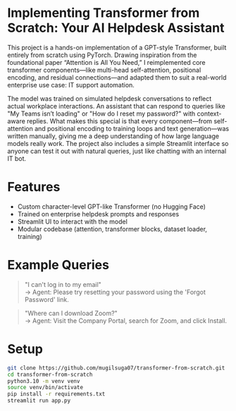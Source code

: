 # Implementing Transformer from Scratch: Your AI Helpdesk Assistant

This project is a hands-on implementation of a GPT-style Transformer, built entirely from scratch using PyTorch. Drawing inspiration from the foundational paper “Attention is All You Need,” I reimplemented core transformer components—like multi-head self-attention, positional encoding, and residual connections—and adapted them to suit a real-world enterprise use case: IT support automation.

The model was trained on simulated helpdesk conversations to reflect actual workplace interactions. An assistant that can respond to queries like "My Teams isn’t loading" or "How do I reset my password?" with context-aware replies. What makes this special is that every component—from self-attention and positional encoding to training loops and text generation—was written manually, giving me a deep understanding of how large language models really work. The project also includes a simple Streamlit interface so anyone can test it out with natural queries, just like chatting with an internal IT bot.

# Features

- Custom character-level GPT-like Transformer (no Hugging Face)
- Trained on enterprise helpdesk prompts and responses
- Streamlit UI to interact with the model
- Modular codebase (attention, transformer blocks, dataset loader, training)

# Example Queries

> "I can't log in to my email"  
→ Agent: Please try resetting your password using the 'Forgot Password' link.

> "Where can I download Zoom?"  
→ Agent: Visit the Company Portal, search for Zoom, and click Install.


# Setup

```bash
git clone https://github.com/mugilsuga07/transformer-from-scratch.git
cd transformer-from-scratch
python3.10 -m venv venv
source venv/bin/activate
pip install -r requirements.txt
streamlit run app.py
